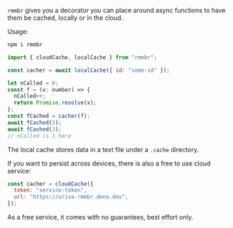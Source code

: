 `rmmbr` gives you a decorator you can place around async functions to have them be cached, locally or in the cloud.

Usage:

```sh
npm i rmmbr
```

```js
import { cloudCache, localCache } from "rmmbr";

const cacher = await localCache({ id: "some-id" });

let nCalled = 0;
const f = (x: number) => {
  nCalled++;
  return Promise.resolve(x);
};
const fCached = cacher(f);
await fCached(3);
await fCached(3);
// nCalled is 1 here
```

The local cache stores data in a text file under a `.cache` directory.

If you want to persist across devices, there is also a free to use cloud service:

```js
const cacher = cloudCache({
  token: "service-token",
  url: "https://uriva-rmmbr.deno.dev",
});
```

As a free service, it comes with no guarantees, best effort only.
